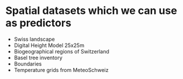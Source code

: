 # Spatial datasets which we can use as predictors

- Swiss landscape
- Digital Height Model 25x25m
- Biogeographical regions of Switzerland
- Basel tree inventory
- Boundaries
- Temperature grids from MeteoSchweiz